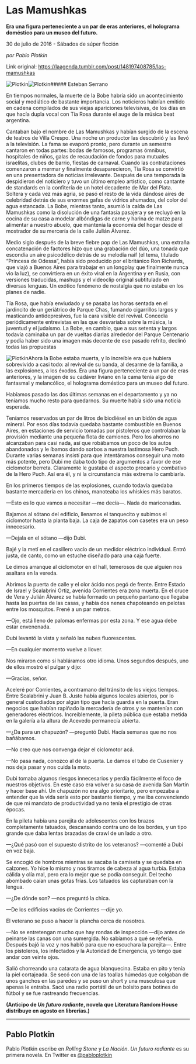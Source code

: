 # Las Mamushkas

**Era una figura perteneciente a un par de eras anteriores, el holograma doméstico para un museo del futuro.**

30 de julio de 2016 - Sábados de súper ficción

_por Pablo Plotkin_

Link original: https://laagenda.tumblr.com/post/148197408785/las-mamushkas

![Plotkin](https://64.media.tumblr.com/8c05694efd22a6a58990281597594535/tumblr_inline_pk0ibpp4vm1t6q87u_500.jpg)![Plotkin](https://64.media.tumblr.com/8c05694efd22a6a58990281597594535/tumblr_inline_pk0ibpp4vm1t6q87u_500.jpg)##### Esteban Serrano

  
En tiempos normales, la muerte de la Bobe habría sido un acontecimiento social y mediático de bastante importancia. Los noticieros habrían emitido en cadena compilados de sus viejas apariciones televisivas, de los días en que hacía dupla vocal con Tía Rosa durante el auge de la música beat argentina.

Cantaban bajo el nombre de Las Mamushkas y habían surgido de la escena de teatros de Villa Crespo. Una noche un productor las descubrió y las llevó a la televisión. La fama se evaporó pronto, pero durante un semestre cantaron en todas partes: bodas de famosos, programas ómnibus, hospitales de niños, galas de recaudación de fondos para mutuales israelitas, clubes de barrio, fiestas de carnaval. Cuando las contrataciones comenzaron a mermar y finalmente desaparecieron, Tía Rosa se convirtió en una presentadora de noticias irrelevante. Después de una temporada la despidieron del noticiero y tuvo un último empleo artístico, como cantante de standards en la confitería de un hotel decadente de Mar del Plata. Soltera y cada vez más agria, se pasó el resto de la vida dándose aires de celebridad detrás de sus enormes gafas de vidrios ahumados, del color del agua estancada. La Bobe, mientras tanto, asumió la caída de Las Mamushkas como la disolución de una fantasía pasajera y se recluyó en la cocina de su casa a modelar albóndigas de carne y harina de matze para alimentar a nuestro abuelo, que mantenía la economía del hogar desde el mostrador de su mercería de la calle Julián Álvarez.

Medio siglo después de la breve fiebre pop de Las Mamushkas, una extraña concatenación de factores hizo que una grabación del dúo, una tonada que escondía un aire psicodélico detrás de su melodía naíf (el tema, titulado “Princesa de Odessa”, había sido producido por el británico Ron Richards, que viajó a Buenos Aires para trabajar en un longplay que finalmente nunca vio la luz), se convirtiera en un éxito viral en la Argentina y en Rusia, con versiones traducidas, mashups y el videoclip original subtitulado en diversas lenguas. Un exótico fenómeno de nostalgia que no estaba en los planes de nadie.

Tía Rosa, que había enviudado y se pasaba las horas sentada en el jardincito de un geriátrico de Parque Chas, fumando cigarrillos largos y masticando antidepresivos, fue la cara visible del revival. Concedía periódicamente entrevistas en las que desvariaba sobre la música, la juventud y el judaísmo. La Bobe, en cambio, que a sus setenta y largos todavía caminaba un par de vueltas diarias alrededor del Parque Centenario y podía haber sido una imagen más decente de ese pasado refrito, declinó todas las propuestas 

![Plotkin](https://64.media.tumblr.com/ccf869731e1927abe1bd5afea7d60ca4/tumblr_inline_pk0ibqqy8l1t6q87u_250.jpg)Ahora la Bobe estaba muerta, y lo increíble era que hubiera sobrevivido a casi todo: al revival de su banda, al desarme de la familia, a las explosiones, a los éxodos. Era una figura perteneciente a un par de eras anteriores, y la imagen de su cadáver liviano en la cama tenía algo de fantasmal y melancólico, el holograma doméstico para un museo del futuro.

Habíamos pasado las dos últimas semanas en el departamento y ya no teníamos mucho resto para quedarnos. Su muerte había sido una noticia esperada.

Teníamos reservados un par de litros de biodiésel en un bidón de agua mineral. Por esos días todavía quedaba bastante combustible en Buenos Aires, en estaciones de servicio tomadas por pistoleros que controlaban la provisión mediante una pequeña flota de camiones. Pero los ahorros no alcanzaban para casi nada, así que robábamos un poco de los autos abandonados y le íbamos dando sorbos a nuestra lastimosa Hero Puch. Durante varias semanas insistí para que intentáramos conseguir una moto más potente, pero Dubi me daba todo tipo de argumentos a favor de ese ciclomotor berreta. Claramente le gustaba el aspecto precario y combativo de la Hero Puch. Así era él, y ni la circunstancia más extrema lo cambiaría.

En los primeros tiempos de las explosiones, cuando todavía quedaba bastante mercadería en los chinos, manoteaba los whiskies más baratos.

—Esto es lo que vamos a necesitar —me decía—. Nada de mariconadas.

Bajamos al sótano del edificio, llenamos el tanquecito y subimos el ciclomotor hasta la planta baja. La caja de zapatos con casetes era un peso innecesario.

—Dejala en el sótano —dijo Dubi.

Bajé y la metí en el casillero vacío de un medidor eléctrico individual. Entró justa, de canto, como un estuche diseñado para una caja fuerte.

Le dimos arranque al ciclomotor en el hall, temerosos de que alguien nos asaltara en la vereda.

Abrimos la puerta de calle y el olor ácido nos pegó de frente. Entre Estado de Israel y Scalabrini Ortiz, avenida Corrientes era zona muerta. En el cruce de Vera y Julián Álvarez se había formado un pequeño pantano que llegaba hasta las puertas de las casas, y había dos nenes chapoteando en pelotas entre los mosquitos. Frené a un par metros.

—Ojo, está lleno de palomas enfermas por esta zona. Y ese agua debe estar envenenada.

Dubi levantó la vista y señaló las nubes fluorescentes.

—En cualquier momento vuelve a llover.

Nos miraron como si habláramos otro idioma. Unos segundos después, uno de ellos mostró el pulgar y dijo:

—Gracias, señor.

Aceleré por Corrientes, a contramano del tránsito de los viejos tiempos. Entre Scalabrini y Juan B. Justo había algunos locales abiertos, por lo general custodiados por algún tipo que hacía guardia en la puerta. Eran negocios que habían rapiñado la mercadería de otros y se mantenían con generadores eléctricos. Increíblemente, la pileta pública que estaba metida en la galería a la altura de Acevedo permanecía abierta.

—¿Da para un chapuzón? —preguntó Dubi. Hacía semanas que no nos bañábamos.

—No creo que nos convenga dejar el ciclomotor acá.

—No pasa nada, conozco al de la puerta. Le damos el tubo de Cusenier y nos deja pasar y nos cuida la moto.

Dubi tomaba algunos riesgos innecesarios y perdía fácilmente el foco de nuestros objetivos. En este caso era volver a su casa de avenida San Martín y hacer base ahí. Un chapuzón no era algo prioritario, pero empezaba a entender que la vida sería esto por bastante tiempo, y me iba convenciendo de que mi mandato de productividad ya no tenía el prestigio de otras épocas.

En la pileta había una parejita de adolescentes con los brazos completamente tatuados, descansando contra uno de los bordes, y un tipo grande que daba lentas brazadas de crawl de un lado a otro.

—¿Qué pasó con el supuesto distrito de los veteranos? —comenté a Dubi en voz baja.

Se encogió de hombros mientras se sacaba la camiseta y se quedaba en calzones. Yo hice lo mismo y nos tiramos de cabeza al agua turbia. Estaba cálida y olía mal, pero era lo mejor que se podía conseguir. Del techo abombado caían unas gotas frías. Los tatuados las capturaban con la lengua.

—¿De dónde son? —nos preguntó la chica.

—De los edificios vacíos de Corrientes —dije yo.

El veterano se puso a hacer la plancha cerca de nosotros.

—No se entretengan mucho que hay rondas de inspección —dijo antes de peinarse las canas con una sumergida. No sabíamos a qué se refería. Después bajó la voz y nos habló para que no escuchara la parejita—. Entre los pistoleros, los infectados y la Autoridad de Emergencia, yo tengo que andar con veinte ojos.

Salió chorreando una catarata de agua blanquecina. Estaba en pito y tenía la piel cortajeada. Se secó con una de las toallas húmedas que colgaban de unos ganchos en las paredes y se puso un short y una musculosa que apenas le entraba. Sacó una radio portátil de un bolsito para botines de fútbol y se fue rastreando frecuencias.

  
**(Anticipo de *Un futuro radiante*, novela que Literatura Random House distribuye en agosto en librerías.)**



---

Pablo Plotkin
-------------

 Pablo Plotkin escribe en *Rolling Stone* y *La Nación*. *Un futuro radiante* es su primera novela. En Twitter es [@pabloplotkin](https://twitter.com/pabloplotkin) 


